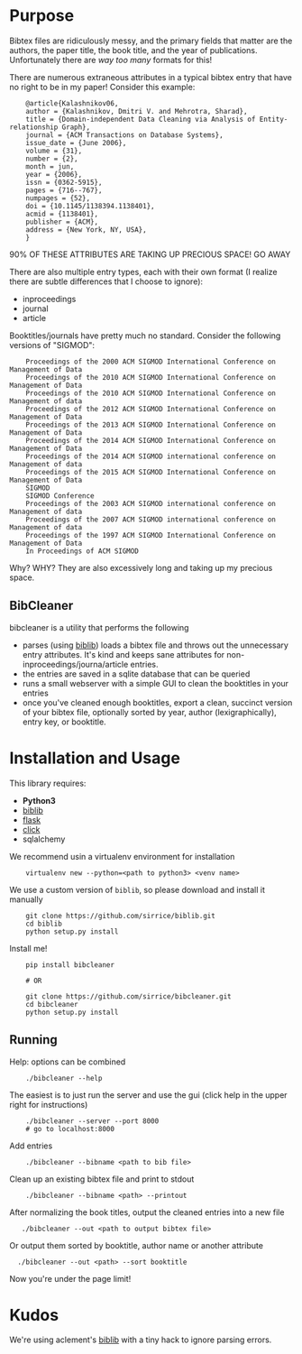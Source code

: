 # Purpose

Bibtex files are ridiculously messy, and the primary fields that matter are the authors, the 
paper title, the book title, and the year of publications.  Unfortunately there are 
_way too many_ formats for this!  

There are numerous extraneous attributes in a typical bibtex entry that have no right
to be in my paper!  Consider this example:


        @article{Kalashnikov06,
        author = {Kalashnikov, Dmitri V. and Mehrotra, Sharad},
        title = {Domain-independent Data Cleaning via Analysis of Entity-relationship Graph},
        journal = {ACM Transactions on Database Systems},
        issue_date = {June 2006},
        volume = {31},
        number = {2},
        month = jun,
        year = {2006},
        issn = {0362-5915},
        pages = {716--767},
        numpages = {52},
        doi = {10.1145/1138394.1138401},
        acmid = {1138401},
        publisher = {ACM},
        address = {New York, NY, USA},
        }

90% OF THESE ATTRIBUTES ARE TAKING UP PRECIOUS SPACE!  GO AWAY

There are also multiple entry types, each with their own format (I realize there are subtle differences that I choose to ignore):

* inproceedings
* journal
* article

Booktitles/journals have pretty much no standard.  Consider the following versions of "SIGMOD":

        Proceedings of the 2000 ACM SIGMOD International Conference on Management of Data
        Proceedings of the 2010 ACM SIGMOD International Conference on Management of Data
        Proceedings of the 2010 ACM SIGMOD International Conference on Management of data
        Proceedings of the 2012 ACM SIGMOD International Conference on Management of Data
        Proceedings of the 2013 ACM SIGMOD International Conference on Management of Data
        Proceedings of the 2014 ACM SIGMOD International Conference on Management of Data
        Proceedings of the 2014 ACM SIGMOD international conference on Management of data
        Proceedings of the 2015 ACM SIGMOD International Conference on Management of Data
        SIGMOD
        SIGMOD Conference
        Proceedings of the 2003 ACM SIGMOD international conference on Management of data
        Proceedings of the 2007 ACM SIGMOD international conference on Management of data
        Proceedings of the 1997 ACM SIGMOD International Conference on Management of Data
        In Proceedings of ACM SIGMOD

Why? WHY?   They are also excessively long and taking up my precious space.

## BibCleaner

bibcleaner is a utility  that performs the following

* parses (using [biblib](https://github.com/aclements/biblib)) loads a bibtex file and throws out
  the unnecessary entry attributes.  It's kind and keeps sane attributes for non-inproceedings/journa/article
  entries.
* the entries are saved in a sqlite database that can be queried
* runs a small webserver with a simple GUI to clean the booktitles in your entries
* once you've cleaned enough booktitles, export a clean, succinct version of your bibtex file,
  optionally sorted by year, author (lexigraphically), entry key, or booktitle.


# Installation and Usage

This library requires:

* **Python3**
* [biblib](https://github.com/sirrice/biblib)
* [flask](http://flask.pocoo.org/)
* [click](click.pocoo.org)
* sqlalchemy


We recommend usin a virtualenv environment for installation


        virtualenv new --python=<path to python3> <venv name>

We use a custom version of `biblib`, so please download and install it manually

        git clone https://github.com/sirrice/biblib.git
        cd biblib
        python setup.py install

Install me!

        pip install bibcleaner

        # OR

        git clone https://github.com/sirrice/bibcleaner.git
        cd bibcleaner
        python setup.py install

## Running

Help: options can be combined

        ./bibcleaner --help

The easiest is to just run the server and use the gui (click help in the upper right for instructions)

        ./bibcleaner --server --port 8000
        # go to localhost:8000


Add entries

        ./bibcleaner --bibname <path to bib file>

Clean up an existing bibtex file and print to stdout

        ./bibcleaner --bibname <path> --printout

After normalizing the book titles, output the cleaned entries into a new file

       ./bibcleaner --out <path to output bibtex file> 

Or output them sorted by booktitle, author name or another attribute

      ./bibcleaner --out <path> --sort booktitle

Now you're under the page limit!


# Kudos

We're using aclement's [biblib](https://github.com/aclements/biblib) with a tiny hack to ignore parsing errors.
